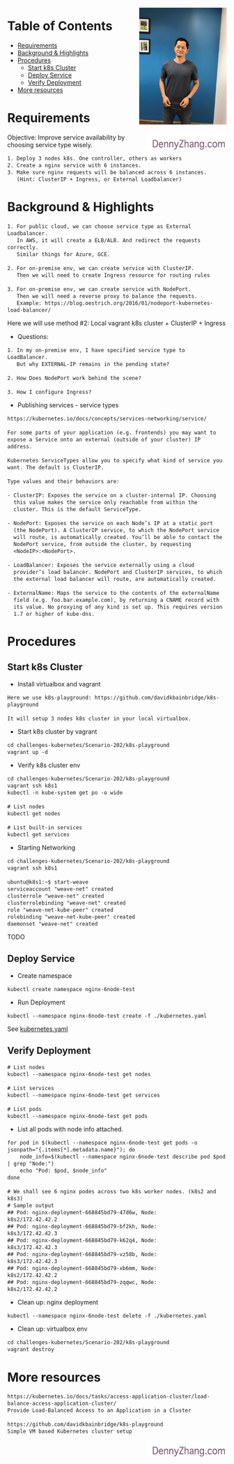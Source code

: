 <a href="https://www.dennyzhang.com"><img align="right" width="201" height="268" src="https://raw.githubusercontent.com/USDevOps/mywechat-slack-group/master/images/denny_201706.png"></a>

Table of Contents
=================

   * [Requirements](#requirements)
   * [Background &amp; Highlights](#background--highlights)
   * [Procedures](#procedures)
      * [Start k8s Cluster](#start-k8s-cluster)
      * [Deploy Service](#deploy-service)
      * [Verify Deployment](#verify-deployment)
   * [More resources](#more-resources)

# Requirements
<a href="https://www.dennyzhang.com"><img align="right" width="185" height="37" src="https://raw.githubusercontent.com/USDevOps/mywechat-slack-group/master/images/dns_small.png"></a>

Objective: Improve service availability by choosing service type wisely.
```
1. Deploy 3 nodes k8s. One controller, others as workers
2. Create a nginx service with 6 instances.
3. Make sure nginx requests will be balanced across 6 instances.
   (Hint: ClusterIP + Ingress, or External Loadbalancer)
```

# Background & Highlights

```
1. For public cloud, we can choose service type as External Loadbalancer.
   In AWS, it will create a ELB/ALB. And redirect the requests correctly.
   Similar things for Azure, GCE.

2. For on-premise env, we can create service with ClusterIP.
   Then we will need to create Ingress resource for routing rules

3. For on-premise env, we can create service with NodePort.
   Then we will need a reverse proxy to balance the requests.
   Example: https://blog.oestrich.org/2016/01/nodeport-kubernetes-load-balancer/
```

Here we will use method #2: Local vagrant k8s cluster + ClusterIP + Ingress

- Questions:
```
1. In my on-premise env, I have specified service type to LoadBalancer.
   But why EXTERNAL-IP remains in the pending state?

2. How Does NodePort work behind the scene?

3. How I configure Ingress?
```

- Publishing services - service types
```
https://kubernetes.io/docs/concepts/services-networking/service/

For some parts of your application (e.g. frontends) you may want to
expose a Service onto an external (outside of your cluster) IP
address.

Kubernetes ServiceTypes allow you to specify what kind of service you want. The default is ClusterIP.

Type values and their behaviors are:

- ClusterIP: Exposes the service on a cluster-internal IP. Choosing
  this value makes the service only reachable from within the
  cluster. This is the default ServiceType.

- NodePort: Exposes the service on each Node’s IP at a static port
  (the NodePort). A ClusterIP service, to which the NodePort service
  will route, is automatically created. You’ll be able to contact the
  NodePort service, from outside the cluster, by requesting
  <NodeIP>:<NodePort>.

- LoadBalancer: Exposes the service externally using a cloud
  provider’s load balancer. NodePort and ClusterIP services, to which
  the external load balancer will route, are automatically created.

- ExternalName: Maps the service to the contents of the externalName
  field (e.g. foo.bar.example.com), by returning a CNAME record with
  its value. No proxying of any kind is set up. This requires version
  1.7 or higher of kube-dns.

```

# Procedures

## Start k8s Cluster

- Install virtualbox and vagrant

```
Here we use k8s-playground: https://github.com/davidkbainbridge/k8s-playground

It will setup 3 nodes k8s cluster in your local virtualbox.
```

- Start k8s cluster by vagrant
```
cd challenges-kubernetes/Scenario-202/k8s-playground
vagrant up -d
```

- Verify k8s cluster env
```
cd challenges-kubernetes/Scenario-202/k8s-playground
vagrant ssh k8s1
kubectl -n kube-system get po -o wide

# List nodes
kubectl get nodes

# List built-in services
kubectl get services
```

- Starting Networking
```
cd challenges-kubernetes/Scenario-202/k8s-playground
vagrant ssh k8s1

ubuntu@k8s1:~$ start-weave
serviceaccount "weave-net" created
clusterrole "weave-net" created
clusterrolebinding "weave-net" created
role "weave-net-kube-peer" created
rolebinding "weave-net-kube-peer" created
daemonset "weave-net" created
```

TODO

## Deploy Service

- Create namespace
```
kubectl create namespace nginx-6node-test
```

- Run Deployment
```
kubectl --namespace nginx-6node-test create -f ./kubernetes.yaml
```
See [kubernetes.yaml](kubernetes.yaml)

## Verify Deployment
```
# List nodes
kubectl --namespace nginx-6node-test get nodes

# List services
kubectl --namespace nginx-6node-test get services

# List pods
kubectl --namespace nginx-6node-test get pods
```

- List all pods with node info attached.
```
for pod in $(kubectl --namespace nginx-6node-test get pods -o jsonpath="{.items[*].metadata.name}"); do
    node_info=$(kubectl --namespace nginx-6node-test describe pod $pod | grep "Node:")
    echo "Pod: $pod, $node_info"
done

# We shall see 6 nginx podes across two k8s worker nodes. (k8s2 and k8s3)
# Sample output
## Pod: nginx-deployment-668845bd79-47d6w, Node:           k8s2/172.42.42.2
## Pod: nginx-deployment-668845bd79-bf2kh, Node:           k8s3/172.42.42.3
## Pod: nginx-deployment-668845bd79-k62q4, Node:           k8s3/172.42.42.3
## Pod: nginx-deployment-668845bd79-vz58b, Node:           k8s3/172.42.42.3
## Pod: nginx-deployment-668845bd79-xb6mm, Node:           k8s2/172.42.42.2
## Pod: nginx-deployment-668845bd79-zqqwc, Node:           k8s2/172.42.42.2
```

- Clean up: nginx deployment
```
kubectl --namespace nginx-6node-test delete -f ./kubernetes.yaml
```

- Clean up: virtualbox env
```
cd challenges-kubernetes/Scenario-202/k8s-playground
vagrant destroy
```

# More resources

```
https://kubernetes.io/docs/tasks/access-application-cluster/load-balance-access-application-cluster/
Provide Load-Balanced Access to an Application in a Cluster

https://github.com/davidkbainbridge/k8s-playground
Simple VM based Kubernetes cluster setup
```
<a href="https://www.dennyzhang.com"><img align="right" width="185" height="37" src="https://raw.githubusercontent.com/USDevOps/mywechat-slack-group/master/images/dns_small.png"></a>
